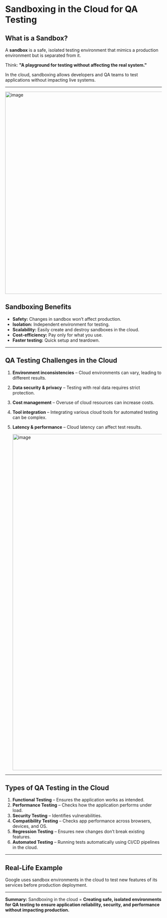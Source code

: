 # Sandboxing in the Cloud for QA Testing

## What is a Sandbox?

A **sandbox** is a safe, isolated testing environment that mimics a production environment but is separated from it.

Think: **"A playground for testing without affecting the real system."**

In the cloud, sandboxing allows developers and QA teams to test applications without impacting live systems.

---

<img width="1285" height="650" alt="image" src="https://github.com/user-attachments/assets/f4d3ff09-9fcb-455a-8274-4b93fc5c401c" />


## Sandboxing Benefits

* **Safety:** Changes in sandbox won’t affect production.
* **Isolation:** Independent environment for testing.
* **Scalability:** Easily create and destroy sandboxes in the cloud.
* **Cost-efficiency:** Pay only for what you use.
* **Faster testing:** Quick setup and teardown.

---

## QA Testing Challenges in the Cloud

1. **Environment inconsistencies** – Cloud environments can vary, leading to different results.
2. **Data security & privacy** – Testing with real data requires strict protection.
3. **Cost management** – Overuse of cloud resources can increase costs.
4. **Tool integration** – Integrating various cloud tools for automated testing can be complex.
5. **Latency & performance** – Cloud latency can affect test results.

   <img width="1920" height="1080" alt="image" src="https://github.com/user-attachments/assets/96c977f2-eae0-466c-90dc-5bd5c1278163" />


---

## Types of QA Testing in the Cloud

1. **Functional Testing** – Ensures the application works as intended.
2. **Performance Testing** – Checks how the application performs under load.
3. **Security Testing** – Identifies vulnerabilities.
4. **Compatibility Testing** – Checks app performance across browsers, devices, and OS.
5. **Regression Testing** – Ensures new changes don’t break existing features.
6. **Automated Testing** – Running tests automatically using CI/CD pipelines in the cloud.

---

## Real-Life Example

Google uses sandbox environments in the cloud to test new features of its services before production deployment.

---

**Summary:**
Sandboxing in the cloud = **Creating safe, isolated environments for QA testing to ensure application reliability, security, and performance without impacting production.**
